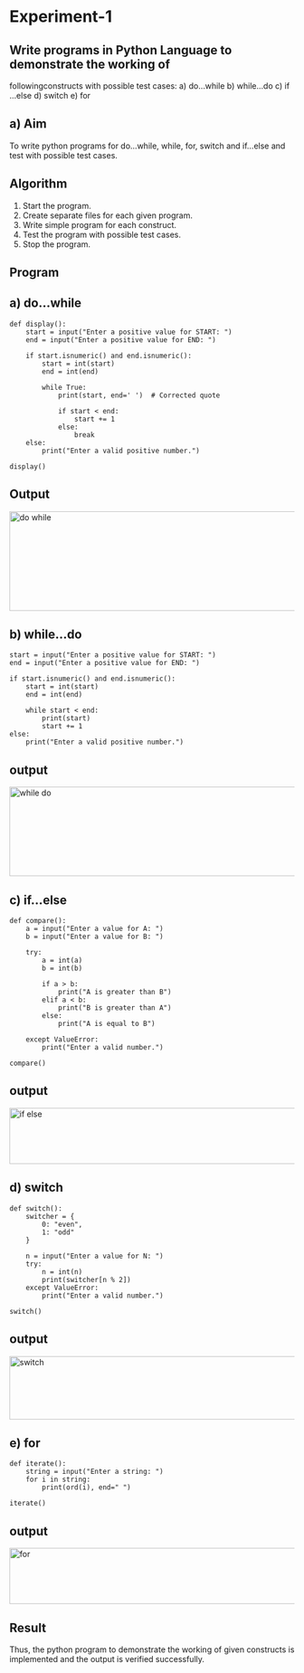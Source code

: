 # Experiment-1
##  Write programs in Python Language to demonstrate the working of
followingconstructs with possible test cases: a) do…while b) while…do c)
if …else d) switch e) for

## a) Aim
To write python programs for do…while, while, for, switch and if…else and test with possible test
cases.

## Algorithm
1.	Start the program.
2. Create separate files for each given program.
3. Write simple program for each construct.
4. Test the program with possible test cases.
5. Stop the program. 

## Program

 ## a) do...while 

```
def display():
    start = input("Enter a positive value for START: ")
    end = input("Enter a positive value for END: ")

    if start.isnumeric() and end.isnumeric():
        start = int(start)
        end = int(end)

        while True:
            print(start, end=' ')  # Corrected quote

            if start < end:
                start += 1
            else:
                break
    else:
        print("Enter a valid positive number.")

display()

```

## Output

<img width="913" height="176" alt="do while" src="https://github.com/user-attachments/assets/3533b253-d2aa-4789-8c0a-8de04316577d" />

 ## b) while...do

```
start = input("Enter a positive value for START: ") 
end = input("Enter a positive value for END: ") 

if start.isnumeric() and end.isnumeric():
    start = int(start)
    end = int(end)

    while start < end:
        print(start)
        start += 1
else:
    print("Enter a valid positive number.")

```
## output

<img width="1054" height="158" alt="while do" src="https://github.com/user-attachments/assets/bc4684a3-13de-4351-aef1-87bf0bd724eb" />

## c) if...else

```
def compare():
    a = input("Enter a value for A: ")
    b = input("Enter a value for B: ")
    
    try:
        a = int(a)
        b = int(b)

        if a > b:
            print("A is greater than B")
        elif a < b:
            print("B is greater than A")
        else:
            print("A is equal to B")
    
    except ValueError:
        print("Enter a valid number.")

compare()

```
## output

<img width="1029" height="99" alt="if else" src="https://github.com/user-attachments/assets/4f0779d1-c2a2-4970-b5de-78ea43031e6e" />

## d) switch 

```
def switch():
    switcher = {
        0: "even",
        1: "odd"
    }

    n = input("Enter a value for N: ")
    try:
        n = int(n)
        print(switcher[n % 2])
    except ValueError:
        print("Enter a valid number.")

switch()

```

## output

<img width="944" height="112" alt="switch" src="https://github.com/user-attachments/assets/909993b7-14a6-4c02-87cc-61eeb1c3134e" />

## e) for

```
def iterate():
    string = input("Enter a string: ")  
    for i in string:
        print(ord(i), end=" ")

iterate()

```

## output

<img width="963" height="99" alt="for" src="https://github.com/user-attachments/assets/614beff5-998b-4dca-ae4c-8bf9d96840f6" />

## Result

Thus, the python program to demonstrate the working of given constructs is implemented and the output is verified successfully.


